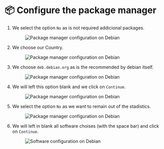 # 📦 Configure the package manager

1.  We select the option `No` as is not required addicional packages.

    <figure><img src="../.gitbook/assets/image (53).png" alt="Package manager configuration on Debian"><figcaption></figcaption></figure>


2.  We choose our Country.

    <figure><img src="../.gitbook/assets/image (54).png" alt="Package manager configuration on Debian"><figcaption></figcaption></figure>


3.  We choose `deb.debian.org` as is the recommended by debian itself.

    <figure><img src="../.gitbook/assets/image (55).png" alt="Package manager configuration on Debian"><figcaption></figcaption></figure>


4.  We will left this option blank and we click on `Continue`.

    <figure><img src="../.gitbook/assets/image (56).png" alt="Package manager configuration on Debian"><figcaption></figcaption></figure>


5.  We select the option `No` as we want to remain out of the stadistics.

    <figure><img src="../.gitbook/assets/image (57).png" alt="Package manager configuration on Debian"><figcaption></figcaption></figure>


6.  We will left in blank all software choises (with the space bar) and click on `Continue`.

    <figure><img src="../.gitbook/assets/image (58).png" alt="Software configuration on Debian"><figcaption></figcaption></figure>

